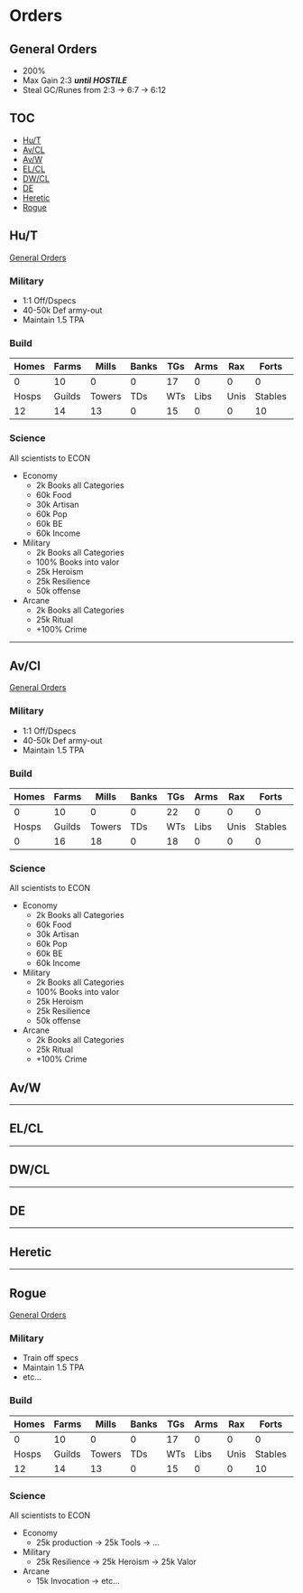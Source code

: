 # Orders
## General Orders
- 200%
- Max Gain 2:3 _**until HOSTILE**_
- Steal GC/Runes from 2:3 -> 6:7 -> 6:12

## TOC
- [Hu/T](#hut)
- [Av/CL](#avcl)
- [Av/W](#avw)
- [EL/CL](#elcl)
- [DW/CL](#dwcl)
- [DE](#de)
- [Heretic](#heretic)
- [Rogue](#rogue)


## Hu/T
[General Orders](#general-orders)

### Military
- 1:1 Off/Dspecs
- 40-50k Def army-out
- Maintain 1.5 TPA


### Build
| Homes | Farms  | Mills  | Banks | TGs | Arms | Rax  | Forts   | GS    |
|-------|--------|--------|-------|-----|------|------|---------|-------|
| 0     | 10     | 0      | 0     | 17  | 0    | 0    | 0       | 8     |
| Hosps | Guilds | Towers | TDs   | WTs | Libs | Unis | Stables | Dungs |
| 12    | 14     | 13     | 0     | 15  | 0    | 0    | 10      | 1     |

### Science
All scientists to ECON
- Economy
  - 2k Books all Categories
  - 60k Food
  - 30k Artisan
  - 60k Pop
  - 60k BE
  - 60k Income
- Military
  - 2k Books all Categories
  - 100% Books into valor
  - 25k Heroism
  - 25k Resilience
  - 50k offense
- Arcane
  - 2k Books all Categories
  - 25k Ritual
  - +100% Crime

___
## Av/Cl
[General Orders](#general-orders)

### Military
- 1:1 Off/Dspecs
- 40-50k Def army-out
- Maintain 1.5 TPA


### Build
| Homes | Farms  | Mills  | Banks | TGs | Arms | Rax  | Forts   | GS    |
|-------|--------|--------|-------|-----|------|------|---------|-------|
| 0     | 10     | 0      | 0     | 22  | 0    | 0    | 0       | 14    |
| Hosps | Guilds | Towers | TDs   | WTs | Libs | Unis | Stables | Dungs |
| 0     | 16     | 18     | 0     | 18  | 0    | 0    | 0       | 2     |

### Science
All scientists to ECON
- Economy
  - 2k Books all Categories
  - 60k Food
  - 30k Artisan
  - 60k Pop
  - 60k BE
  - 60k Income
- Military
  - 2k Books all Categories
  - 100% Books into valor
  - 25k Heroism
  - 25k Resilience
  - 50k offense
- Arcane
  - 2k Books all Categories
  - 25k Ritual
  - +100% Crime
## Av/W
___

## EL/CL
___

## DW/CL
___

## DE
___

## Heretic
___

## Rogue
[General Orders](#general-orders)

### Military
- Train off specs
- Maintain 1.5 TPA
- etc...

### Build
| Homes | Farms  | Mills  | Banks | TGs | Arms | Rax  | Forts   | GS    |
|-------|--------|--------|-------|-----|------|------|---------|-------|
| 0     | 10     | 0      | 0     | 17  | 0    | 0    | 0       | 8     |
| Hosps | Guilds | Towers | TDs   | WTs | Libs | Unis | Stables | Dungs |
| 12    | 14     | 13     | 0     | 15  | 0    | 0    | 10      | 1     |

### Science
All scientists to ECON
- Economy
  - 25k production -> 25k Tools -> ...
- Military
  - 25k Resilience -> 25k Heroism -> 25k Valor
- Arcane
  - 15k Invocation -> etc...
